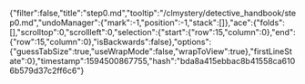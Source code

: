 {"filter":false,"title":"step0.md","tooltip":"/clmystery/detective_handbook/step0.md","undoManager":{"mark":-1,"position":-1,"stack":[]},"ace":{"folds":[],"scrolltop":0,"scrollleft":0,"selection":{"start":{"row":15,"column":0},"end":{"row":15,"column":0},"isBackwards":false},"options":{"guessTabSize":true,"useWrapMode":false,"wrapToView":true},"firstLineState":0},"timestamp":1594500867755,"hash":"bda8a415ebbac8b41558ca6106b579d37c2ff6c6"}
